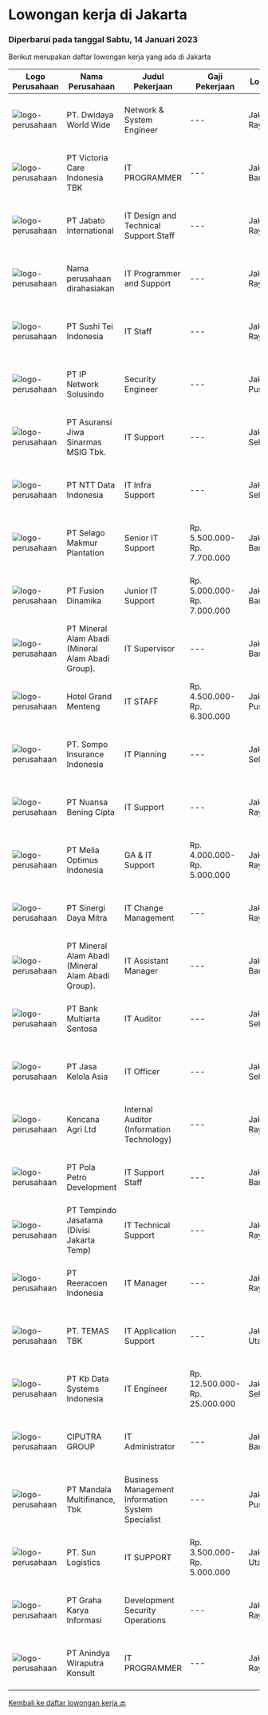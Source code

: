 
  # Lowongan kerja di Jakarta

  ### Diperbarui pada tanggal Sabtu, 14 Januari 2023

  Berikut merupakan daftar lowongan kerja yang ada di Jakarta

  |Logo Perusahaan | Nama Perusahaan | Judul Pekerjaan | Gaji Pekerjaan | Lokasi | Deskripsi | Tanggal diunggah | Pranala |
  | -------------- | --------------- | --------------- | --------- | --------- | -------------- | ------- | ----------- |
  |![logo-perusahaan](https://image-service-cdn.seek.com.au/9be56c9d83435a9153c0191cdf45584c9ba40093/ee4dce1061f3f616224767ad58cb2fc751b8d2dc)|PT. Dwidaya World Wide|Network & System Engineer|---|Jakarta Raya|Tugas &amp; Tanggung Jawab: Bertanggung jawab melakukan pembangunan dan operasional terkait dengan jaringan, server dan system. Melakukan kegiatan...|Jumat, 13 Januari 2023|https://www.jobstreet.co.id/id/job/network-system-engineer-4182183?token=0~e00c69db-615c-4d93-a200-999724bc4511&sectionRank=1&jobId=jobstreet-id-job-4182183|
|![logo-perusahaan](https://image-service-cdn.seek.com.au/1f0a6590d71511e56bba5d441b9272c4536759f2/ee4dce1061f3f616224767ad58cb2fc751b8d2dc)|PT Victoria Care Indonesia TBK|IT PROGRAMMER|---|Jakarta Barat|Tugas dan Tanggung Jawab : Melakukan perancangan alur sistem dan data base Menyusun dan menulis dokumentasi pengembangan program Melakukan pengujian...|Jumat, 13 Januari 2023|https://www.jobstreet.co.id/id/job/it-programmer-4182061?token=0~e00c69db-615c-4d93-a200-999724bc4511&sectionRank=2&jobId=jobstreet-id-job-4182061|
|![logo-perusahaan](https://image-service-cdn.seek.com.au/74d7bf219fbeb2e963ee1078550e43509a4b480c/ee4dce1061f3f616224767ad58cb2fc751b8d2dc)|PT Jabato International|IT Design and Technical Support Staff|---|Jakarta Raya|We are a Japanese company. It is a joint venture between a large Japanese travel agency (Nippon Travel Agency) and Toray, a textile manufacturer.We...|Rabu, 11 Januari 2023|https://www.jobstreet.co.id/id/job/it-design-and-technical-support-staff-4178082?token=0~e00c69db-615c-4d93-a200-999724bc4511&sectionRank=3&jobId=jobstreet-id-job-4178082|
|![logo-perusahaan](https://i.ibb.co/sqvTCh9/112815900-stock-vector-no-image-available-icon-flat-vector.webp)|Nama perusahaan dirahasiakan|IT Programmer and Support|---|Jakarta Raya|Saat ini kami sedang mencari kandidat untuk dapat mengisi posisi IT dengan kualifikasi sebagai berikut:1. Associate Application Programmer - IT...|Kamis, 12 Januari 2023|https://www.jobstreet.co.id/id/job/it-programmer-and-support-4180251?token=0~e00c69db-615c-4d93-a200-999724bc4511&sectionRank=4&jobId=jobstreet-id-job-4180251|
|![logo-perusahaan](https://image-service-cdn.seek.com.au/77872cc12a252e23f75ed218958f87ae2e6771d8/ee4dce1061f3f616224767ad58cb2fc751b8d2dc)|PT Sushi Tei Indonesia|IT Staff|---|Jakarta Raya|Kualifikasi : Maksimal umur 25 tahun Berpengalaman minimal 1 Tahun di IT support Mampu melakukan instalasi komputer, software, jaringan LAN. Menguasai...|Selasa, 10 Januari 2023|https://www.jobstreet.co.id/id/job/it-staff-4176920?token=0~e00c69db-615c-4d93-a200-999724bc4511&sectionRank=5&jobId=jobstreet-id-job-4176920|
|![logo-perusahaan](https://image-service-cdn.seek.com.au/c0d7409df1eaf911e90c211a4ecea8db4fa12eb9/ee4dce1061f3f616224767ad58cb2fc751b8d2dc)|PT IP Network Solusindo|Security Engineer|---|Jakarta Pusat|Kualifikasi: Memiliki pemahaman mengenai Jaringan Komputer Memiliki pemahaman mengenai TCP/ IP Memiliki dasar teknologi dan perangkat Network Security...|Jumat, 13 Januari 2023|https://www.jobstreet.co.id/id/job/security-engineer-4167974?token=0~e00c69db-615c-4d93-a200-999724bc4511&sectionRank=6&jobId=jobstreet-id-job-4167974|
|![logo-perusahaan](https://image-service-cdn.seek.com.au/286ced290a494ca0cb0b029c1a3d56de85798a47/ee4dce1061f3f616224767ad58cb2fc751b8d2dc)|PT Asuransi Jiwa Sinarmas MSIG Tbk.|IT Support|---|Jakarta Selatan|IT Supports are responsible for overseeing the daily performance of computer systems and answer user inquiries regarding computer software or hardware...|Jumat, 13 Januari 2023|https://www.jobstreet.co.id/id/job/it-support-4182670?token=0~e00c69db-615c-4d93-a200-999724bc4511&sectionRank=7&jobId=jobstreet-id-job-4182670|
|![logo-perusahaan](https://image-service-cdn.seek.com.au/5c07f6241f19f0664e51c3542e05aead1ea7cc15/ee4dce1061f3f616224767ad58cb2fc751b8d2dc)|PT NTT Data Indonesia|IT Infra Support|---|Jakarta Selatan|NTT is a leading global IT solutions and services organisation that brings together people, data and things to create a better and more sustainable...|Jumat, 13 Januari 2023|https://www.jobstreet.co.id/id/job/it-infra-support-4182048?token=0~e00c69db-615c-4d93-a200-999724bc4511&sectionRank=8&jobId=jobstreet-id-job-4182048|
|![logo-perusahaan](https://image-service-cdn.seek.com.au/38dda142188141360f81c924b5c906818008b897/ee4dce1061f3f616224767ad58cb2fc751b8d2dc)|PT Selago Makmur Plantation|Senior IT Support|Rp. 5.500.000-Rp. 7.700.000|Jakarta Barat|Tugas : Monitor Server dan Jaringan Perusahaan Membuat konsep dan design untuk pengembangan IT dan Perusahaan Melakukan trouble shooting untuk semua...|Jumat, 13 Januari 2023|https://www.jobstreet.co.id/id/job/senior-it-support-4182263?token=0~e00c69db-615c-4d93-a200-999724bc4511&sectionRank=9&jobId=jobstreet-id-job-4182263|
|![logo-perusahaan](https://image-service-cdn.seek.com.au/005d8f00b7b9c9649daeb45219ba221d8c2188ea/ee4dce1061f3f616224767ad58cb2fc751b8d2dc)|PT Fusion Dinamika|Junior IT Support|Rp. 5.000.000-Rp. 7.000.000|Jakarta Barat|We are looking for technically skilled candidates with excellent interpersonal skills for the technical support position. Technical support officers...|Jumat, 13 Januari 2023|https://www.jobstreet.co.id/id/job/junior-it-support-4181340?token=0~e00c69db-615c-4d93-a200-999724bc4511&sectionRank=10&jobId=jobstreet-id-job-4181340|
|![logo-perusahaan](https://image-service-cdn.seek.com.au/a9f04a0ff45023287947221752a50c111b07cb22/ee4dce1061f3f616224767ad58cb2fc751b8d2dc)|PT Mineral Alam Abadi (Mineral Alam Abadi Group).|IT Supervisor|---|Jakarta Barat|Job Description:1. Troubleshoot and resolve technical problems or issues related to computer software and systems. 2. Analyze, recommend, and...|Jumat, 13 Januari 2023|https://www.jobstreet.co.id/id/job/it-supervisor-4182385?token=0~e00c69db-615c-4d93-a200-999724bc4511&sectionRank=11&jobId=jobstreet-id-job-4182385|
|![logo-perusahaan](https://image-service-cdn.seek.com.au/a306e851e7dba78f7652ecb74470bd8ad9b9f95c/ee4dce1061f3f616224767ad58cb2fc751b8d2dc)|Hotel Grand Menteng|IT STAFF|Rp. 4.500.000-Rp. 6.300.000|Jakarta Pusat|Persyaratan : Lulusan Ilmu Komputer (D3/ S1) Usia max 40 Tahun Menguasai Ilmu Komputer (PC &amp; Jaringan) Siap bekerja dengan sistem shift...|Jumat, 13 Januari 2023|https://www.jobstreet.co.id/id/job/it-staff-4181659?token=0~e00c69db-615c-4d93-a200-999724bc4511&sectionRank=12&jobId=jobstreet-id-job-4181659|
|![logo-perusahaan](https://image-service-cdn.seek.com.au/0357bd7451e331ad941b194197235042c6a0db80/ee4dce1061f3f616224767ad58cb2fc751b8d2dc)|PT. Sompo Insurance Indonesia|IT Planning|---|Jakarta Selatan|Job Description:IT Planning:    Arranging business request clarifications &amp; gathering information to gain an in-depth understanding of critical...|Jumat, 13 Januari 2023|https://www.jobstreet.co.id/id/job/it-planning-4181975?token=0~e00c69db-615c-4d93-a200-999724bc4511&sectionRank=13&jobId=jobstreet-id-job-4181975|
|![logo-perusahaan](https://image-service-cdn.seek.com.au/010d9808673866ec29baf50186b1d604285ff8b7/ee4dce1061f3f616224767ad58cb2fc751b8d2dc)|PT Nuansa Bening Cipta|IT Support|---|Jakarta Raya|Kualifikasi : Usia minimal 20 tahun Pendidikan minimal D3/S1 Teknik Informatika/Teknik Komputer/Manajemen Informatika/Teknik Elektro/Sistem...|Kamis, 12 Januari 2023|https://www.jobstreet.co.id/id/job/it-support-4180159?token=0~e00c69db-615c-4d93-a200-999724bc4511&sectionRank=14&jobId=jobstreet-id-job-4180159|
|![logo-perusahaan](https://image-service-cdn.seek.com.au/9ab82a6fc52dea52a9c106c2b7437dde7b3d770a/ee4dce1061f3f616224767ad58cb2fc751b8d2dc)|PT Melia Optimus Indonesia|GA & IT Support|Rp. 4.000.000-Rp. 5.000.000|Jakarta Raya|GA &amp; IT SupportJob Requirements:1. Pendidikan minimal SMK/ D3/ S1 Teknik Komputer.2. Menguasai komputer dan internet.3. Pengalaman sebegai General...|Kamis, 12 Januari 2023|https://www.jobstreet.co.id/id/job/ga-it-support-4180540?token=0~e00c69db-615c-4d93-a200-999724bc4511&sectionRank=15&jobId=jobstreet-id-job-4180540|
|![logo-perusahaan](https://image-service-cdn.seek.com.au/0fee3baeda667afc1773b150df4731c008321595/ee4dce1061f3f616224767ad58cb2fc751b8d2dc)|PT Sinergi Daya Mitra|IT Change Management|---|Jakarta Raya|Melakukan peninjauan (Review) atas dokumen-dokumen perubahan sistem berdasarkan list yang di terima sesuai panduan yang berlaku. Melakukan koordinasi...|Jumat, 13 Januari 2023|https://www.jobstreet.co.id/id/job/it-change-management-4181936?token=0~e00c69db-615c-4d93-a200-999724bc4511&sectionRank=16&jobId=jobstreet-id-job-4181936|
|![logo-perusahaan](https://image-service-cdn.seek.com.au/a9f04a0ff45023287947221752a50c111b07cb22/ee4dce1061f3f616224767ad58cb2fc751b8d2dc)|PT Mineral Alam Abadi (Mineral Alam Abadi Group).|IT Assistant Manager|---|Jakarta Barat|Job Description:1. Troubleshoot and resolve technical problems or issues related to computer software and systems. 2. Analyze, recommend, and...|Jumat, 13 Januari 2023|https://www.jobstreet.co.id/id/job/it-assistant-manager-4182399?token=0~e00c69db-615c-4d93-a200-999724bc4511&sectionRank=17&jobId=jobstreet-id-job-4182399|
|![logo-perusahaan](https://image-service-cdn.seek.com.au/38413bdd772374a8229ef34df38921f0d4fb546b/ee4dce1061f3f616224767ad58cb2fc751b8d2dc)|PT Bank Multiarta Sentosa|IT Auditor|---|Jakarta Selatan|Deskripsi Pekerjaan IT Auditor: Melakukan penilaian secara independen terhadap kecukupan, efisiensi dan efektivitas pelaksanaan sistem pengendalian...|Jumat, 13 Januari 2023|https://www.jobstreet.co.id/id/job/it-auditor-4167408?token=0~e00c69db-615c-4d93-a200-999724bc4511&sectionRank=18&jobId=jobstreet-id-job-4167408|
|![logo-perusahaan](https://image-service-cdn.seek.com.au/57cfa506c4398dc5c6928fdb2063ce31bb8b6b7c/ee4dce1061f3f616224767ad58cb2fc751b8d2dc)|PT Jasa Kelola Asia|IT Officer|---|Jakarta Selatan|Database SQL / NOSQL Familiar dengan technology contrainer base (Docker, kubernates, etc.., Familiar dengan tools CICD Familiar dengan automation...|Jumat, 13 Januari 2023|https://www.jobstreet.co.id/id/job/it-officer-4182139?token=0~e00c69db-615c-4d93-a200-999724bc4511&sectionRank=19&jobId=jobstreet-id-job-4182139|
|![logo-perusahaan](https://image-service-cdn.seek.com.au/4a3c807efc3b92b00766337d39dd50879b755289/ee4dce1061f3f616224767ad58cb2fc751b8d2dc)|Kencana Agri Ltd|Internal Auditor (Information Technology)|---|Jakarta Raya|Kualifikasi : Usia 30 - 40 tahun Pendidikan minimal D3 / S1 Teknik Informatika Berpengalaman sebagai IT Specialist/Eksternal Auditor selama 2 tahun...|Jumat, 13 Januari 2023|https://www.jobstreet.co.id/id/job/internal-auditor-information-technology-4181386?token=0~e00c69db-615c-4d93-a200-999724bc4511&sectionRank=20&jobId=jobstreet-id-job-4181386|
|![logo-perusahaan](https://image-service-cdn.seek.com.au/51164d3a2804d4221cbb07e18fb291d7b1084a0f/ee4dce1061f3f616224767ad58cb2fc751b8d2dc)|PT Pola Petro Development|IT Support Staff|---|Jakarta Barat|PT. Pola Petro Development (https://polapetro.co.id/) adalah induk perusahaan yang menyediakan layanan korporasi kepada anak perusahaannya...|Kamis, 12 Januari 2023|https://www.jobstreet.co.id/id/job/it-support-staff-4179509?token=0~e00c69db-615c-4d93-a200-999724bc4511&sectionRank=21&jobId=jobstreet-id-job-4179509|
|![logo-perusahaan](https://image-service-cdn.seek.com.au/cc46b089b1dd166ed99abc1377e6474248e1a956/ee4dce1061f3f616224767ad58cb2fc751b8d2dc)|PT Tempindo Jasatama (Divisi Jakarta Temp)|IT Technical Support|---|Jakarta Raya|Requirement : Bachelor Degree (Information Technology, Information Systems, Computer Science) with min 3 years of experience in trading or brokerage...|Rabu, 11 Januari 2023|https://www.jobstreet.co.id/id/job/it-technical-support-4178429?token=0~e00c69db-615c-4d93-a200-999724bc4511&sectionRank=22&jobId=jobstreet-id-job-4178429|
|![logo-perusahaan](https://image-service-cdn.seek.com.au/d33bd8dd71322db8ea58cab3a99c9a2f44aec216/ee4dce1061f3f616224767ad58cb2fc751b8d2dc)|PT Reeracoen Indonesia|IT Manager|---|Jakarta Raya|IT ENGINEERING MANAGER (FULL WFH) [52003]COMPANY CATEGORY: Japanese IT Service JOB SUMMARY: Understand and implement the company's vision, mission,...|Jumat, 13 Januari 2023|https://www.jobstreet.co.id/id/job/it-manager-4181394?token=0~e00c69db-615c-4d93-a200-999724bc4511&sectionRank=23&jobId=jobstreet-id-job-4181394|
|![logo-perusahaan](https://image-service-cdn.seek.com.au/f5582a69fb737dc28a1138c0a42ab43ebe33769a/ee4dce1061f3f616224767ad58cb2fc751b8d2dc)|PT. TEMAS TBK|IT Application Support|---|Jakarta Utara|Memberikan Technical Support dan resolusi panggilan level pertama untuk pemecahan masalah sistem aplikasi IT kepada user di grup perusahaan Memberikan...|Kamis, 12 Januari 2023|https://www.jobstreet.co.id/id/job/it-application-support-4180181?token=0~e00c69db-615c-4d93-a200-999724bc4511&sectionRank=24&jobId=jobstreet-id-job-4180181|
|![logo-perusahaan](https://image-service-cdn.seek.com.au/18000a6939d576a6f3c989d6225a933284467f5e/ee4dce1061f3f616224767ad58cb2fc751b8d2dc)|PT Kb Data Systems Indonesia|IT Engineer|Rp. 12.500.000-Rp. 25.000.000|Jakarta Selatan|Job Description Package Customizing CoreBanking, Payment Gateway, Integrate Digital Sector, Banking Terminal Work Specialization Customizing General...|Jumat, 13 Januari 2023|https://www.jobstreet.co.id/id/job/it-engineer-4167466?token=0~e00c69db-615c-4d93-a200-999724bc4511&sectionRank=25&jobId=jobstreet-id-job-4167466|
|![logo-perusahaan](https://image-service-cdn.seek.com.au/dd851408eca98b008e9368e1f387405912df6284/ee4dce1061f3f616224767ad58cb2fc751b8d2dc)|CIPUTRA GROUP|IT Administrator|---|Jakarta Barat|Requirements: Minimal D3 (preferably from IT industry) Experience 1 year in respective position / field Good in English Familiar with Ms. Office Have...|Kamis, 12 Januari 2023|https://www.jobstreet.co.id/id/job/it-administrator-4179744?token=0~e00c69db-615c-4d93-a200-999724bc4511&sectionRank=26&jobId=jobstreet-id-job-4179744|
|![logo-perusahaan](https://image-service-cdn.seek.com.au/8b3b2c65e21ef1c1dec9a9ffda35a7c3d31653f5/ee4dce1061f3f616224767ad58cb2fc751b8d2dc)|PT Mandala Multifinance, Tbk|Business Management Information System Specialist|---|Jakarta Pusat|Tanggung Jawab : Merancang, membuat dan mengimplementasikan Management Information System (MIS) sesuai dengan target yang telah ditentukan...|Kamis, 12 Januari 2023|https://www.jobstreet.co.id/id/job/business-management-information-system-specialist-4159976?token=0~e00c69db-615c-4d93-a200-999724bc4511&sectionRank=27&jobId=jobstreet-id-job-4159976|
|![logo-perusahaan](https://image-service-cdn.seek.com.au/8aedcb3a5e3ad3f6d2bc500b924a13bd89d6a9fc/ee4dce1061f3f616224767ad58cb2fc751b8d2dc)|PT. Sun Logistics|IT SUPPORT|Rp. 3.500.000-Rp. 5.000.000|Jakarta Utara|Qualifications :              • Max 40• Min. Bachelor degree in Information Technology, Computer Engineering or related major• Minimum 1 year...|Senin, 09 Januari 2023|https://www.jobstreet.co.id/id/job/it-support-4175079?token=0~e00c69db-615c-4d93-a200-999724bc4511&sectionRank=28&jobId=jobstreet-id-job-4175079|
|![logo-perusahaan](https://image-service-cdn.seek.com.au/c318dd0b699c6160d2411e7473745c289633be44/ee4dce1061f3f616224767ad58cb2fc751b8d2dc)|PT Graha Karya Informasi|Development Security Operations|---|Jakarta Raya|Requirement : Memiliki pengalaman lebih dari 5 tahun diposisi yang sama Experienced dengan Secure Code. Experienced dalam proses Development Security...|Jumat, 13 Januari 2023|https://www.jobstreet.co.id/id/job/development-security-operations-4182024?token=0~e00c69db-615c-4d93-a200-999724bc4511&sectionRank=29&jobId=jobstreet-id-job-4182024|
|![logo-perusahaan](https://image-service-cdn.seek.com.au/907c52520a939609e6e07c4c8cb0f518014710f0/ee4dce1061f3f616224767ad58cb2fc751b8d2dc)|PT Anindya Wiraputra Konsult|IT PROGRAMMER|---|Jakarta Raya|Persyaratan : Lulusan Minimal S1 Jurusan Ilmu Komputer, Teknik Informatika, Sistem Informasi dengan Akreditasi A/B IPK Minimal 3.00 Berusia Maksimal...|Kamis, 12 Januari 2023|https://www.jobstreet.co.id/id/job/it-programmer-4166268?token=0~e00c69db-615c-4d93-a200-999724bc4511&sectionRank=30&jobId=jobstreet-id-job-4166268|


  [Kembali ke daftar lowongan kerja 🔙](../README.md#daftar-lowongan-kerja)
  